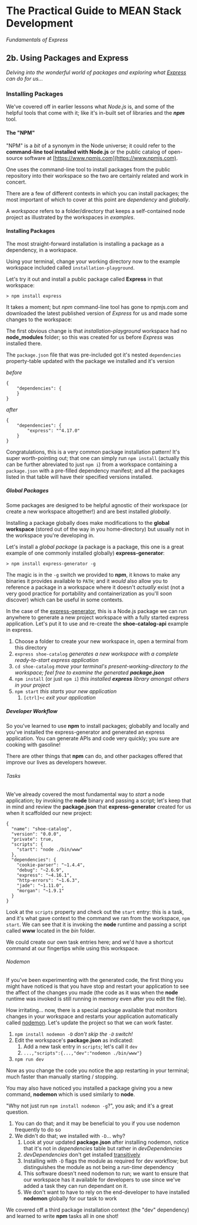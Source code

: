# The Practical Guide to MEAN Stack Development

*Fundamentals of Express*

## 2b. Using Packages and Express

*Delving into the wonderful world of packages and exploring what [Express](https://expressjs.com/) can do for us...*

### Installing Packages

We've covered off in earlier lessons what *Node.js* is, and some of the helpful tools that come with it; like it's in-built set of libraries and the ***npm*** tool.

#### The "NPM"

"NPM" is a *bit* of a synonym in the Node universe; it could refer to the **command-line tool installed with Node.js** or the public catalog of open-source software at [https://www.npmjs.com](https://www.npmjs.com).

One uses the command-line tool to install packages from the public repository into their workspace so the two are certainly related and work in concert.

There are a few of different contexts in which you can install packages; the most important of which to cover at this point are *dependency* and *globally*.

A *workspace* refers to a folder/directory that keeps a self-contained node project as illustrated by the workspaces in *examples*.

#### Installing Packages

The most straight-forward installation is installing a package as a dependency, in a workspace.

Using your terminal, change your working directory now to the example workspace included called `installation-playground`.

Let's try it out and install a public package called **Express** in that workspace:

```
> npm install express
```

It takes a moment; but *npm* command-line tool has gone to npmjs.com and downloaded the latest published version of *Express* for us and made some changes to the workspace:

The first obvious change is that *installation-playground* workspace had no **node_modules** folder; so this was created for us before *Express* was installed there.

The `package.json` file that was pre-included got it's nested `dependencies` property-table updated with the package we installed and it's version

*before*

```
{
    "dependencies": {
    }
}
```

*after*

```
{
    "dependencies": {
        "express": "^4.17.0"
    }
}
```

Congratulations, this is a very common package installation pattern!  It's super worth-pointing out; that one can simply run `npm install` (actually this can be further abreviated to just `npm i`) from a workspace containing a `package.json` with a pre-filled dependency manifest; and all the packages listed in that table will have their specified versions installed.

##### Global Packages

Some packages are designed to be helpful agnostic of their workspace (or create a new workspace altogether!) and are best installed *globally*.

Installing a package globally does make modifications to the **global workspace** (stored out of the way in you home-directory) but usually not in the workspace you're developing in.

Let's install a *global package* (a package is a package, this one is a great example of one commonly installed globally) **express-generator**:

```
> npm install express-generator -g
```

The magic is in the `-g` switch we provided to **npm**, it knows to make any binaries it provides available to `PATH`; and it *would* also allow you to reference a package in a workspace where it doesn't *actually* exist (not a very good practice for portability and containerization as you'll soon discover) which can be useful in some contexts.

In the case of the [express-generator](https://expressjs.com/en/starter/generator.html), this is a Node.js package we can run anywhere to generate a new project workspace with a fully started express application.  Let's put it to use and re-create the **shoe-catalog-api** example in express.

1. Choose a folder to create your new workspace in, open a terminal from this directory
2. `express shoe-catalog` *generates a new workspace with a complete ready-to-start express application*
3. `cd shoe-catalog` *move your terminal's present-working-directory to the workspace; feel free to examine the generated **package.json***
4. `npm install` (or just `npm i`) *this installed **express** library amongst others in your project*
5. `npm start` *this starts your new application*
   1. `[ctrl]+c` *exit your application*

##### Developer Workflow

So you've learned to use **npm** to install packages; globablly and locally and you've installed the express-generator and generated an express application.  You can generate APIs and code very quickly; you sure are cooking with gasoline!

There are other things that **npm** can do, and other packages offered that improve our lives as developers however.

###### Tasks

We've already covered the most fundamental way to *start* a node application; by invoking the **node** binary and passing a script; let's keep that in mind and review the **package.json** that **express-generator** created for us when it scaffolded our new project:

```
{
  "name": "shoe-catalog",
  "version": "0.0.0",
  "private": true,
  "scripts": {
    "start": "node ./bin/www"
  },
  "dependencies": {
    "cookie-parser": "~1.4.4",
    "debug": "~2.6.9",
    "express": "~4.16.1",
    "http-errors": "~1.6.3",
    "jade": "~1.11.0",
    "morgan": "~1.9.1"
  }
}
```

Look at the `scripts` property and check out the `start` entry: this is a task, and it's what gave context to the command we ran from the workspace, `npm start`.  We can see that it is invoking the **node** runtime and passing a script called **www** located in the *bin* folder.

We could create our own task entries here; and we'd have a shortcut command at our fingertips while using this workspace.

###### Nodemon

If you've been experimenting with the generated code, the first thing you might have noticed is that you have stop and restart your application to see the affect of the changes you made (the code as it was when the **node** runtime was invoked is still running in memory even after you edit the file).

How irritating... now, there is a special package available that monitors changes in your workspace and restarts your application automatically called [nodemon](https://www.npmjs.com/package/nodemon).  Let's update the project so that we can work faster.

1. `npm install nodemon -D` *don't skip the `-D` switch!*
2. Edit the workspace's **package.json** as indicated:
   1. Add a new task entry in `scripts`; let's call it `dev`
   2. `...,"scripts":{...,"dev":"nodemon ./bin/www"}`
3. `npm run dev`

Now as you change the code you notice the app restarting in your terminal; much faster than manually starting / stopping.

You may also have noticed you installed a package giving you a new command, **nodemon** which is used similarly to **node**.

"Why not just run `npm install nodemon -g`?", you ask; and it's a great question.

1. You can do that; and it may be beneficial to you if you use nodemon frequently to do so
2. We didn't do that; we installed with `-D`... why?
   1. Look at your updated **package.json** after installing nodemon, notice that it's not in *dependencies* table but rather in *devDependencies*
   2. *devDependencies* don't get installed [transitively](https://lexi-lambda.github.io/blog/2016/08/24/understanding-the-npm-dependency-model/)
   3. Installing with `-D` flags the module as required for dev workflow; but distinguishes the module as not being a *run-time* dependency
   4. This software doesn't need nodemon to run; we want to ensure that our workspace has it available for developers to use since we've added a task they can run dependant on it.
   5. We don't want to have to rely on the end-developer to have installed **nodemon** globally for our task to work

We covered off a third package installation context (the "dev" dependency) and learned to write **npm** tasks all in one shot!